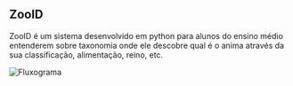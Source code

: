 ## ZooID
ZooID é um sistema desenvolvido em python para alunos do ensino médio entenderem sobre taxonomia onde ele descobre qual é o anima através da sua classificação, alimentação, reino, etc.

![Fluxograma](https://resources.beecrowd.com.br/gallery/images/problems/UOJ_1049_b.png)
